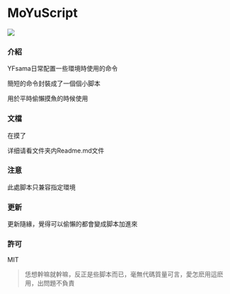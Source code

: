 # MoYuScript

![](https:*//img.shields.io/badge/license-MIT-000000.svg)



### 介紹

YFsama日常配置一些環境時使用的命令

簡短的命令封裝成了一個個小脚本

用於平時偷懶摸魚的時候使用



### 文檔

在摸了

详细请看文件夹内Readme.md文件



### 注意

此處脚本只兼容指定環境



### 更新

更新隨緣，覺得可以偷懶的都會變成脚本加進來



### 許可

MIT

> 恁想幹嘛就幹嘛，反正是些脚本而已，毫無代碼質量可言，愛怎麽用這麽用，出問題不負責